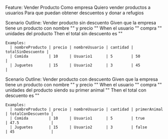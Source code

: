 Feature: Vender Producto
  Como empresa
  Quiero vender productos a usuarios
  Para que puedan obtener descuentos y donar a refugios

  Scenario Outline: Vender producto sin descuento
    Given que la empresa tiene un producto con nombre "<nombreProducto>" y precio "<precio>"
    When el usuario "<nombreUsuario>" compra "<cantidad>" unidades del producto
    Then el total sin descuento es "<totalSinDescuento>"

    Examples:
      | nombreProducto | precio | nombreUsuario | cantidad | totalSinDescuento |
      | Comida         | 10     | Usuario1      | 5        | 50                |
      | Juguetes       | 15     | Usuario2      | 3        | 45                |

  Scenario Outline: Vender producto con descuento
    Given que la empresa tiene un producto con nombre "<nombreProducto>" y precio "<precio>"
    When el usuario "<nombreUsuario>" compra "<cantidad>" unidades del producto siendo su primer animal "<primerAnimal>"
    Then el total con descuento es "<totalConDescuento>"

    Examples:
      | nombreProducto | precio | nombreUsuario | cantidad | primerAnimal | totalConDescuento |
      | Comida         | 10     | Usuario1      | 5        | true         | 47.5              |
      | Juguetes       | 15     | Usuario2      | 3        | false        | 45                |
